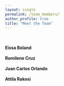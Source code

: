 ```yaml
---
layout: single
permalink: /team_members/
author_profile: true
title: "Meet the Team"
---
```


<br>
<br>
<strong>Eissa Boland</strong>
<br>
<br>
<strong>Romilene Cruz</strong>
<br>
<br>
<strong>Juan Carlos Orlando</strong>
<br>
<br>
<strong>Attila Rakosi</strong>
